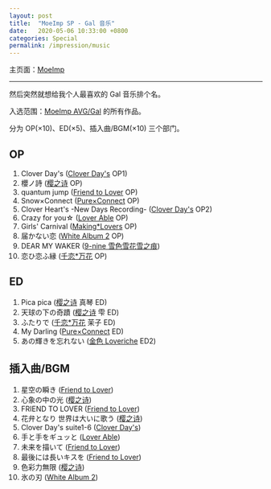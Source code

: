 ```yaml
---
layout: post
title:  "MoeImp SP - Gal 音乐"
date:   2020-05-06 10:33:00 +0800
categories: Special
permalink: /impression/music
---
```


主页面：[MoeImp](http://yoro.xyz/impression)

---

然后突然就想给我个人最喜欢的 Gal 音乐排个名。

入选范围：[MoeImp AVG/Gal](http://yoro.xyz/impression#得分总览) 的所有作品。

分为 OP(×10)、ED(×5)、插入曲/BGM(×10) 三个部门。

## OP

1. Clover Day's ([Clover Day's](./cd) OP1)
2. 櫻ノ詩 ([樱之诗](./sakuuta) OP)
3. quantum jump ([Friend to Lover](./ftl) OP)
4. Snow×Connect ([Pure×Connect](./pxc) OP)
5. Clover Heart's -New Days Recording- ([Clover Day's](./cd) OP2)
6. Crazy for you☆ ([Lover Able](./la) OP)
7. Girls' Carnival ([Making*Lovers](./ml) OP)
8. 届かない恋 ([White Album 2](./wa2) OP)
9. DEAR MY WAKER ([9-nine 雪色雪花雪之痕](./9nine#雪色雪花雪之痕))
10. 恋ひ恋ふ縁 ([千恋\*万花](./srbk) OP)

## ED

1. Pica pica ([樱之诗](./sakuuta) 真琴 ED)
2. 天球の下の奇蹟 ([樱之诗](./sakuuta) 雫 ED)
3. ふたりで ([千恋\*万花](./srbk) 茉子 ED)
4. My Darling ([Pure×Connect](./pxc) ED)
5. あの輝きを忘れない ([金色 Loveriche](./kl) ED2)

## 插入曲/BGM

1. 星空の瞬き ([Friend to Lover](./ftl))
2. 心象の中の光 ([樱之诗](./sakuuta))
3. FRIEND TO LOVER ([Friend to Lover](./ftl))
4. 花弁となり 世界は大いに歌う ([樱之诗](./sakuuta))
5. Clover Day's suite1-6 ([Clover Day's](./cd))
6. 手と手をギュッと ([Lover Able](./la))
7. 未来を描いて ([Friend to Lover](./ftl))
8. 最後には長いキスを ([Friend to Lover](./ftl))
9. 色彩力無限 ([樱之诗](./sakuuta))
10. 氷の刃 ([White Album 2](./wa2))
